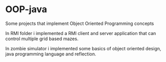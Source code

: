 # OOP-java
Some projects that implement Object Oriented Programming concepts


In RMI folder i implemented a RMI client and server application that can
control multiple grid based mazes. 

In zombie simulator i implemented some basics of object oriented design, java programming language
and reflection.
